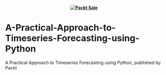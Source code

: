 
<b><p align='center'>[![Packt Sale](https://static.packt-cdn.com/assets/images/packt+events/Improve_UX.png)](https://packt.link/algotradingpython)</p></b> 

# A-Practical-Approach-to-Timeseries-Forecasting-using-Python
A Practical Approach to Timeseries Forecasting using Python, published by Packt
